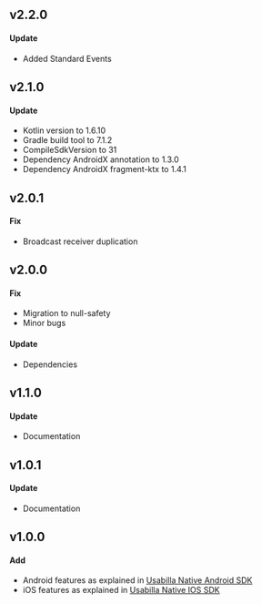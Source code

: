 ## v2.2.0
#### Update
- Added Standard Events

## v2.1.0
#### Update
- Kotlin version to 1.6.10
- Gradle build tool to 7.1.2
- CompileSdkVersion to 31
- Dependency AndroidX annotation to 1.3.0
- Dependency AndroidX fragment-ktx to 1.4.1

## v2.0.1
#### Fix
- Broadcast receiver duplication

## v2.0.0
#### Fix
- Migration to null-safety
- Minor bugs
#### Update
- Dependencies

## v1.1.0
#### Update
- Documentation

## v1.0.1
#### Update
- Documentation

## v1.0.0
#### Add
- Android features as explained in [Usabilla Native Android SDK](https://github.com/usabilla/usabilla-u4a-android-sdk)
- iOS features as explained in [Usabilla Native IOS SDK](https://github.com/usabilla/usabilla-u4a-ios-swift-sdk)

